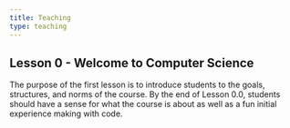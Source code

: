 ```yaml
---
title: Teaching
type: teaching
---
```


## Lesson 0 - Welcome to Computer Science

The purpose of the first lesson is to introduce students to the goals, structures, and norms of the course. By the end of Lesson 0.0, students should have a sense for what the course is about as well as a fun initial experience making with code.
